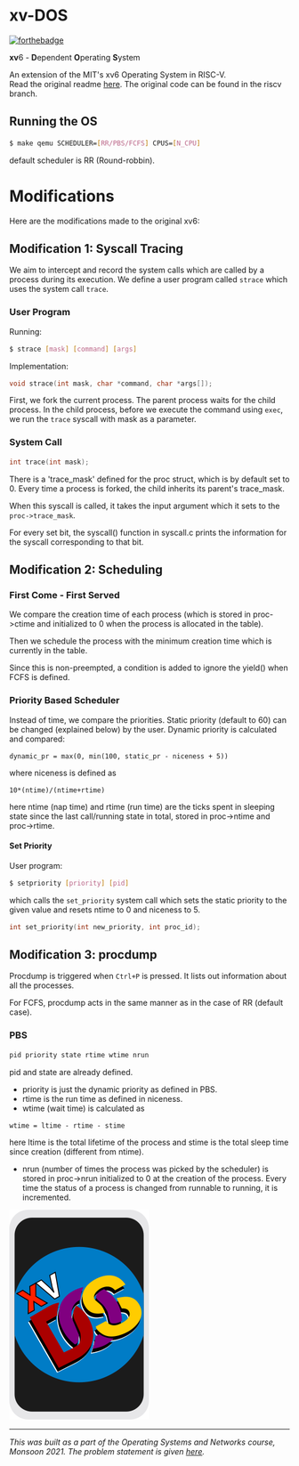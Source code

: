 # xv-DOS

[![forthebadge](https://forthebadge.com/images/badges/no-ragrets.svg)](https://forthebadge.com)

**xv**6 - **D**ependent **O**perating **S**ystem

An extension of the MIT's xv6 Operating System in RISC-V. \
Read the original readme [here](files/README). The original code can be found in the riscv branch.

## Running the OS

```sh
$ make qemu SCHEDULER=[RR/PBS/FCFS] CPUS=[N_CPU]
```

default scheduler is RR (Round-robbin).

# Modifications

Here are the modifications made to the original xv6:

## Modification 1: Syscall Tracing

We aim to intercept and record the system calls which are called by a process during its execution. We define a user program called `strace` which uses the system call `trace`.

### User Program

Running:
```sh
$ strace [mask] [command] [args]
```

Implementation:
```c
void strace(int mask, char *command, char *args[]);
```

First, we fork the current process. The parent process waits for the child process. In the child process, before we execute the command using `exec`, we run the `trace` syscall with mask as a parameter.

### System Call

```c
int trace(int mask);
```

There is a 'trace_mask' defined for the proc struct, which is by default set to 0. Every time a process is forked, the child inherits its parent's trace_mask.

When this syscall is called, it takes the input argument which it sets to the `proc->trace_mask`.

For every set bit, the syscall() function in syscall.c prints the information for the syscall corresponding to that bit.

## Modification 2: Scheduling

### First Come - First Served

We compare the creation time of each process (which is stored in proc->ctime and initialized to 0 when the process is allocated in the table).

Then we schedule the process with the minimum creation time which is currently in the table.

Since this is non-preempted, a condition is added to ignore the yield() when FCFS is defined.

### Priority Based Scheduler

Instead of time, we compare the priorities. Static priority (default to 60) can be changed (explained below) by the user. Dynamic priority is calculated and compared:

```
dynamic_pr = max(0, min(100, static_pr - niceness + 5))
```

where niceness is defined as
```
10*(ntime)/(ntime+rtime)
```

here ntime (nap time) and rtime (run time) are the ticks spent in sleeping state since the last call/running state in total, stored in proc->ntime and proc->rtime.

#### Set Priority

User program:
```sh
$ setpriority [priority] [pid]
```

which calls the `set_priority` system call which sets the static priority to the given value and resets ntime to 0 and niceness to 5.

```c
int set_priority(int new_priority, int proc_id);
```

## Modification 3: procdump

Procdump is triggered when `Ctrl+P` is pressed. It lists out information about all the processes.

For FCFS, procdump acts in the same manner as in the case of RR (default case).

### PBS

```sh
pid priority state rtime wtime nrun
```

pid and state are already defined.

- priority is just the dynamic priority as defined in PBS.
- rtime is the run time as defined in niceness.
- wtime (wait time) is calculated as
```
wtime = ltime - rtime - stime
```
here ltime is the total lifetime of the process and stime is the total sleep time since creation (different from ntime).
- nrun (number of times the process was picked by the scheduler) is stored in proc->nrun initialized to 0 at the creation of the process. Every time the status of a process is changed from runnable to running, it is incremented.


![xv-DOS](files/card.png)

----

*This was built as a part of the Operating Systems and Networks course, Monsoon 2021. The problem statement is given [here](files/Assignment.pdf).*